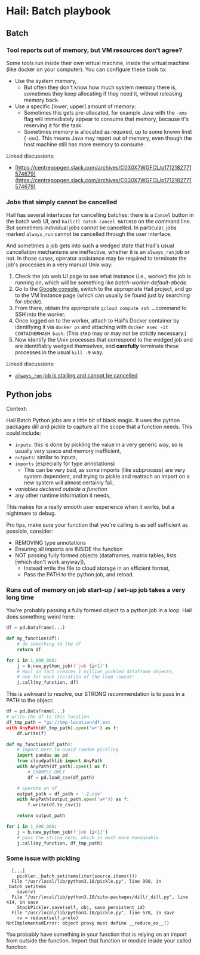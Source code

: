# Hail: Batch playbook

## Batch

### Tool reports out of memory, but VM resources don't agree?

Some tools run inside their own virtual machine, inside the virtual machine (like docker on your computer). You can configure these tools to:

- Use the system memory,
    - But often they don't know how much system memory there is, sometimes they keep allocating if they need it, without releasing memory back.
- Use a specific [lower, upper] amount of memory:
    - Sometimes this gets pre-allocated, for example Java with the `-xms` flag will immediately appear to consume that memory, because it's reserving it for the task.
    - Sometimes memory is allocated as required, up to some known limit (`-xmx`). This means Java may report out of memory, even though the host machine still has more memory to consume.

Linked discussions:

- [https://centrepopgen.slack.com/archives/C030X7WGFCL/p1712182771574679](https://centrepopgen.slack.com/archives/C030X7WGFCL/p1712182771574679)


### Jobs that simply cannot be cancelled

Hail has several interfaces for cancelling batches: there is a `Cancel` button in the batch web UI, and `hailctl batch cancel BATCHID` on the command line.
But sometimes individual jobs cannot be cancelled.
In particular, jobs marked `always_run` cannot be cancelled through the user interface.

And sometimes a job gets into such a wedged state that Hail's usual cancellation mechanisms are ineffective, whether it is an `always_run` job or not.
In those cases, operator assistance may be required to terminate the job's processes in a very manual Unix way:

1. Check the job web UI page to see what instance (i.e., worker) the job is running on, which will be something like _batch-worker-default-abcde_.
1. Go to the [Google console](https://console.cloud.google.com/), switch to the appropriate Hail project, and go to the VM Instance page (which can usually be found just by searching for _abcde_).
1. From there, obtain the appropriate `gcloud compute ssh …` command to SSH into the worker.
1. Once logged on to the worker, attach to Hail's Docker container by identifying it via `docker ps` and attaching with `docker exec -it CONTAINERHASH bash`. (This step may or may not be strictly necessary.)
1. Now identify the Unix processes that correspond to the wedged job and are identifiably wedged themselves, and **carefully** terminate these processes in the usual `kill -9` way.

Linked discussions:

- [`always_run` job is stalling and cannot be cancelled](https://centrepopgen.slack.com/archives/C030X7WGFCL/p1718590807296239)


## Python jobs


Context:

Hail Batch Python jobs are a little bit of black magic. It uses the python packages dill and pickle to capture all the scope that a function needs. This could include:

  - `inputs`: this is done by pickling the value in a very generic way, so is usually very space and memory inefficient,
  - `outputs`: similar to inputs,
  - `imports` (especially for type annotations)
      - This can be very bad, as some imports (like subprocess) are very system dependent, and trying to pickle and reattach an import on a new system will almost certainly fail,
  - _variables declared outside a function_
  - any other runtime information it needs,

This makes for a really smooth user experience when it works, but a nightmare to debug.

Pro tips, make sure your function that you're calling is as self sufficient as possible, consider:

  - REMOVING type annotations
  - Ensuring all imports are INSIDE the function
  - NOT passing fully formed objects (dataframes, matrix tables, lists [which don't work anyway]),
      - Instead write the file to cloud storage in an efficient format,
      - Pass the PATH to the python job, and reload.

### Runs out of memory on job start-up / set-up job takes a very long time

You're probably passing a fully formed object to a python job in a loop. Hail does something weird here:

```python
df = pd.DataFrame(...)

def my_function(df):
    # do something to the df
    return df

for i in 1_000_000:
    j = b.new_python_job(f'job {i+1}')
    # Hail in fact creates 1 million pickled dataframe objects,
    # one for each iteration of the loop :sweat:
    j.call(my_function, df)
```

This is awkward to resolve, our STRONG recommendation is to pass in a PATH to the object:

```python
df = pd.DataFrame(...)
# write the df to this location
df_tmp_path = "gs://tmp-location/df.ext
with AnyPath(df_tmp_path).open('w+') as f:
    df.write(f)

def my_function(df_path):
    # import here to avoid random pickling
    import pandas as pd
    from cloudpathlib import AnyPath
    with AnyPath(df_path).open() as f:
        # EXAMPLE ONLY
        df = pd.load_csv(df_path)

    # operate on df
    output_path = df_path + '-2.csv'
    with AnyPath(output_path.open('w+')) as f:
        f.write(df.to_csv())

    return output_path

for i in 1_000_000:
    j = b.new_python_job(f'job {i+1}')
    # pass the string here, which is much more manageable
    j.call(my_function, df_tmp_path)
```


### Some issue with pickling

```pytb
  [...]
    pickler._batch_setitems(iter(source.items()))
  File "/usr/local/lib/python3.10/pickle.py", line 998, in _batch_setitems
    save(v)
  File "/usr/local/lib/python3.10/site-packages/dill/_dill.py", line 414, in save
    StockPickler.save(self, obj, save_persistent_id)
  File "/usr/local/lib/python3.10/pickle.py", line 578, in save
    rv = reduce(self.proto)
NotImplementedError: object proxy must define __reduce_ex__()
```

You probably have something in your function that is relying on an import from outside the function. Import that function or module inside your called function.
